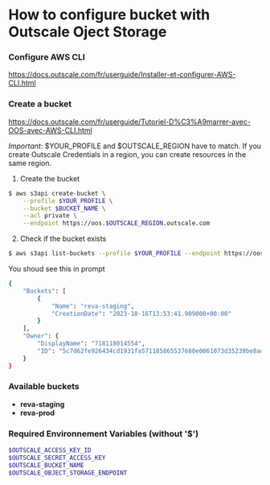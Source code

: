 # How to configure bucket with Outscale Oject Storage

### Configure AWS CLI

https://docs.outscale.com/fr/userguide/Installer-et-configurer-AWS-CLI.html

### Create a bucket

https://docs.outscale.com/fr/userguide/Tutoriel-D%C3%A9marrer-avec-OOS-avec-AWS-CLI.html

_Important_: $YOUR_PROFILE and $OUTSCALE_REGION have to match. If you create Outscale Credentials in a region, you can create resources in the same region.

1. Create the bucket

```sh
$ aws s3api create-bucket \
    --profile $YOUR_PROFILE \
    --bucket $BUCKET_NAME \
    --acl private \
    --endpoint https://oos.$OUTSCALE_REGION.outscale.com
```

2. Check if the bucket exists

```sh
$ aws s3api list-buckets --profile $YOUR_PROFILE --endpoint https://oos.$OUTSCALE_REGION.outscale.com
```

You shoud see this in prompt

```sh
{
    "Buckets": [
        {
            "Name": "reva-staging",
            "CreationDate": "2023-10-16T13:53:41.909000+00:00"
        }
    ],
    "Owner": {
        "DisplayName": "718118014554",
        "ID": "5c7d62fe926434cd1931fa571185865537680e0061073d35239be8ad2c714799"
    }
}
```

### Available buckets

- **reva-staging**
- **reva-prod**

### Required Environnement Variables (without '$')

```sh
$OUTSCALE_ACCESS_KEY_ID
$OUTSCALE_SECRET_ACCESS_KEY
$OUTSCALE_BUCKET_NAME
$OUTSCALE_OBJECT_STORAGE_ENDPOINT
```
